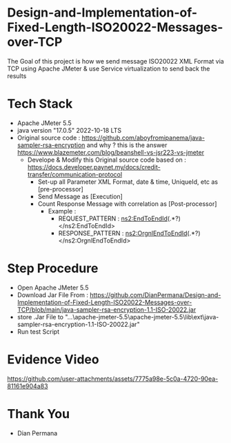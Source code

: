 # Design-and-Implementation-of-Fixed-Length-ISO20022-Messages-over-TCP

The Goal of this project is how we send message ISO20022 XML Format via TCP using Apache JMeter & use Service virtualization to send back the results

# Tech Stack

- Apache JMeter 5.5
- java version "17.0.5" 2022-10-18 LTS
- Original source code : https://github.com/aboyfromipanema/java-sampler-rsa-encryption and why ? this is the answer https://www.blazemeter.com/blog/beanshell-vs-jsr223-vs-jmeter
  - Develope & Modify this Original source code based on : https://docs.developer.paynet.my/docs/credit-transfer/communication-protocol
    - Set-up all Parameter XML Format, date & time, UniqueId, etc as [pre-processor]
    - Send Message as [Execution]
    - Count Response Message with correlation as [Post-processor]
      - Example :
        - REQUEST_PATTERN : <ns2:EndToEndId>(.*?)</ns2:EndToEndId>
        - RESPONSE_PATTERN : <ns2:OrgnlEndToEndId>(.*?)</ns2:OrgnlEndToEndId>

# Step Procedure

- Open Apache JMeter 5.5
- Download Jar File From : https://github.com/DianPermana/Design-and-Implementation-of-Fixed-Length-ISO20022-Messages-over-TCP/blob/main/java-sampler-rsa-encryption-1.1-ISO-20022.jar
- store .Jar File to "...\apache-jmeter-5.5\apache-jmeter-5.5\lib\ext\java-sampler-rsa-encryption-1.1-ISO-20022.jar"
- Run test Script

# Evidence Video

https://github.com/user-attachments/assets/7775a98e-5c0a-4720-90ea-81161e904a83


# Thank You

- Dian Permana


